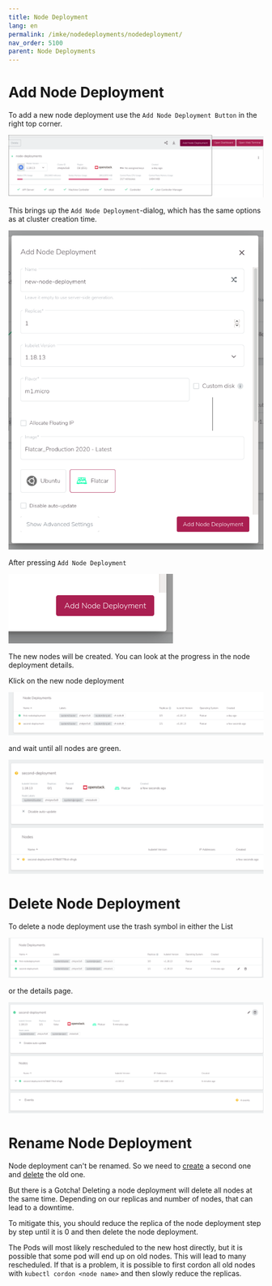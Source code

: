 ```yaml
---
title: Node Deployment
lang: en
permalink: /imke/nodedeployments/nodedeployment/
nav_order: 5100
parent: Node Deployments
---
```

# Add Node Deployment

To add a new node deployment use the `Add Node Deployment Button` in the right top corner.

![add_node_deployment](add_nodedep.png)

This brings up the `Add Node Deployment`-dialog, which has the same options as at cluster creation time.

![add_dialog](add_dialog.png)

After pressing `Add Node Deployment` 

![add_button](add_button.png)

The new nodes will be created. You can look at the progress in the node deployment details.

Klick on the new node deployment

![node_deployment_overview](node_deployment_overview.png)

and wait until all nodes are green.

![node_deployment_status](node_deployment_status.png)


# Delete Node Deployment

To delete a node deployment use the trash symbol in either the List

![delete_from_list](delete_from_list.png)

or the details page.

![delete_from_details](delete_from_details.png)


# Rename Node Deployment

Node deployment can't be renamed. So we need to [create](#add-node-deployment) a second one and [delete](#delete-node-deployment) the old one. 

But there is a Gotcha! Deleting a node deployment will delete all nodes at the same time. Depending on our replicas and number of nodes, that can lead to a downtime.

To mitigate this, you should reduce the replica of the node deployment step by step until it is 0 and then delete the node deployment. 

The Pods will most likely rescheduled to the new host directly, but it is possible that some pod will end up on old nodes. This will lead to many rescheduled. 
If that is a problem, it is possible to first cordon all old nodes with `kubectl cordon <node name>` and then slowly reduce the replicas.
